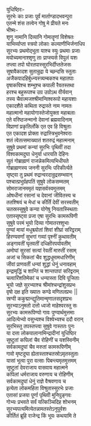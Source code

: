 युधिष्ठिरः-  
सुरभेः काः प्रजाः पूर्वं मार्ताण्डादभवन्पुरा  
एतन्मे शंस तत्त्वेन गोषु मे प्रीयते मनः  
भीष्मः-   
शृणु नामानि दिव्यानि गोमातॄणां विशेषतः  
याभिर्व्याप्ता स्त्रयो लोकाः कल्याणीभिर्जनाधिप  
सुरभ्यः प्रथमोद्भूता याश्च स्युः प्रथमाः प्रजाः  
मयोच्यमानाश्शृणु ताः प्राप्स्यसे विपुलं यशः  
तप्त्वा तपो घोरतपास्सुरभिर्दीप्ततेजसः  
सुषावैकादश सुतान्रुद्रा ये च्छन्दसि स्तुताः  
अजैकपादहिर्बुध्न्यस्त्र्यम्बकश्च महातपाः  
वृषाकपिश्च शम्भुश्च कपाली रैवतस्तथा  
हरश्च बहुरूपश्च उग्र उग्रोऽथ वीर्यवान्  
तस्य चैवात्मजश्श्रीमान्विश्वरूपो महायशाः  
एकादशैते कथिता रुद्रास्ते नाम नामतः  
महात्मानो महायोगास्तेजोयुक्ता महाबलाः  
एते वरिष्ठजन्मानो देवानां ब्रह्मवादिनाम्  
विप्राणां प्रकृतिर्लोके एत एव हि विश्रुताः  
एत एकादश प्रोक्ता रुद्रास्त्रिभुवनेश्वराः  
शतं त्वेतत्समाख्यातं शतरुद्रं महात्मनाम्  
सुषुवे प्रथमां कन्यां सुरभिः पृथिवीं तदा  
विश्वकामदुघा धेनुर्या धारयति देहिनः  
सुतं गोब्राह्मणं राजन्नेकमित्यभिधीयते  
गोब्राह्मणस्य जननी सुरभिः परिकीर्त्यते  
सृष्ट्वा तु प्रथमं रुद्रान्वरदान्रुद्रसम्भवान्  
पश्चात्प्रभुर्ग्रहपतिं सुषुवे लोकसम्मतम्  
सोमराजानममृतं यज्ञसर्वस्वमुत्तमम्  
ओषधीनां रसानां च देवानां जीवितस्य च  
ततश्श्रियं च मेधां च कीर्तिं देवीं सरस्वतीम्  
चतस्रस्सुषुवे कन्या योगेषु नियतास्स्थिताः  
एतास्सृष्ट्वा प्रजा एषा सुरभिः कामरूपिणी  
सुषुवे परमं भूयो दिव्या गोमातरश्शुभाः  
पुण्यां मायां मधुश्च्योतां शिवां शीघ्रां सरिद्वराम्  
हिरण्यवर्णां सुभगां गव्यां पृश्नीं कुथावतीम्  
अङ्गावतीं घृतवतीं दधिक्षीरपयोवतीम्  
अमोघां सुरसां सत्यां रेवतीं मारुतीं रसाम्  
अजां च सिकतां चैव शुद्धधूमामधारिणीम्  
जीवां प्राणवतीं धन्यां शुद्धां धेनुं धनावहाम्  
इन्द्रामृद्धिं च शान्तिं च शान्तपापां सरिद्वराम्  
चत्वारिंशतिमेकां च धन्यास्ता दिवि पूजिताः  
भूयो जज्ञे सुरभ्याश्च श्रीमांश्चन्द्रांशुसप्रभः  
वृषो दक्ष इति ख्यातः कण्ढे मणितलप्रभः ||  
स्रग्वी ककुद्मान्द्युतिमान्मृणालसदृशप्रभः  
सुरभ्याऽनुमतो दत्तो ध्वजो माहेश्वरस्तु सः  
सुरभ्यः कामरूपिण्यो गावः पुण्यार्थमुत्तमाः  
आदित्येभ्यो वसुभ्यश्च विश्वेभ्यश्च ददौ वरान्  
सुरभिस्तु तपस्तप्त्वा सुषुवे गास्ततः पुनः  
या दत्ता लोकपालानामिन्द्रादीनां युधिष्ठिर  
सुष्टुतां कपिलां चैव रोहिणीं च यशस्विनीम्  
सर्वकामदुघां चैव मरुतां कामरूपिणीम्  
गावो मृष्टदुघा ह्येतास्ताश्चतस्रोऽमृतस्तुताः  
यासां भूत्वा पुरा वत्साः पिबन्त्यमृतमुत्तमम्  
सुष्टुतां देवराजाय वासवाय महात्मने  
कपिलां धर्मराजाय वरुणाय च रोहिणीम्  
सर्वकामदुघां धेनुं राज्ञे वैश्रवणाय च  
इत्येता लोकमहिता विश्रुतास्सुरभेः प्रजाः  
एतासां प्रजया पूर्णा पृथिवी मुनिपुङ्गवः  
गोभ्यः प्रभवते सर्वं यत्किञ्चिदिह शोभनम्  
सुरभ्यपत्यमित्येतन्नामतस्तेऽनुपूर्वशः  
कीर्तितं ब्रूहि राजेन्द्र किं भूयः कथयामि ते  
